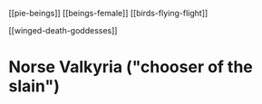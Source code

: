 [[pie-beings]]
[[beings-female]]
[[birds-flying-flight]]

[[winged-death-goddesses]]

# Norse Valkyria ("chooser of the slain")
